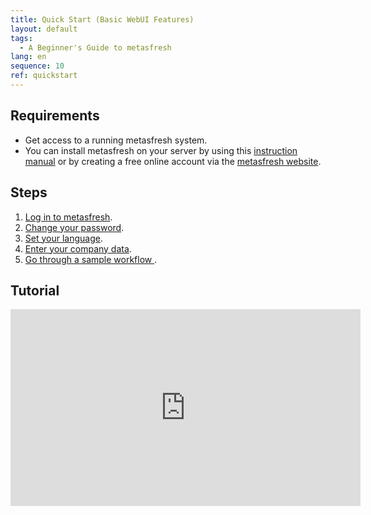 ```yaml
---
title: Quick Start (Basic WebUI Features)
layout: default
tags:
  - A Beginner's Guide to metasfresh
lang: en
sequence: 10
ref: quickstart
---
```


## Requirements
- Get access to a running metasfresh system.
- You can install metasfresh on your server by using this [instruction manual](http://docs.metasfresh.org/pages/installation/index_en) or by creating a free online account via the [metasfresh website](http://metasfresh.com/en/nextgen).

## Steps
1. [Log in to metasfresh](Login).
1. [Change your password](Change_password).
1. [Set your language](SwitchLanguage).
1. [Enter your company data](InitialSetupWizard).
1. [Go through a sample workflow ](Workflow_SalesOrder_to_Invoice).

## Tutorial
<iframe width="560" height="315" src="https://www.youtube.com/embed/MawMLQR5ffQ?start=2" frameborder="0" allow="accelerometer; autoplay; encrypted-media; gyroscope; picture-in-picture" allowfullscreen></iframe>
